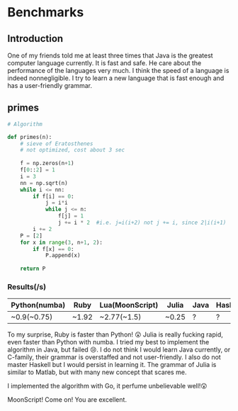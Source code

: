 # Benchmarks

## Introduction

One of my friends told me at least three times that Java is the greatest computer language currently. It is fast and safe. He care about the performance of the languages very much. I think the speed of a language is indeed nonnegligible. I try to learn a new language that is fast enough and has a user-friendly grammar.

## primes

```python
# Algorithm

def primes(n):
    # sieve of Eratosthenes
    # not optimized, cost about 3 sec
    
    f = np.zeros(n+1)
    f[0::2] = 1
    i = 3
    nn = np.sqrt(n)
    while i <= nn:
        if f[i] == 0:
            j = i*i
            while j <= n:
                f[j] = 1
                j += i * 2  #i.e. j=i(i+2) not j += i, since 2|i(i+1)
        i += 2
    P = [2]
    for x in range(3, n+1, 2):
        if f[x] == 0:
            P.append(x)
 
    return P
```



### Results(/s)

| Python(numba) | Ruby  | Lua(MoonScript) | Julia | Java | Haskell | Go(compile)         |
| ------------- | ----- | --------------- | ----- | ---- | ------- | ------------------- |
| ~0.9(~0.75)   | ~1.92 | ~2.77(~1.5)     | ~0.25 | ?    | ?       | ~180.422µs(195.411) |



To my surprise, Ruby is faster than Python! :astonished: Julia is really fucking rapid, even faster than Python with numba. I tried my best to implement the algorithm in Java, but failed :cry:. I do not think I would learn Java currently, or C-family, their grammar is overstaffed and not user-friendly. I also do not master Haskell but I would persist in learning it. The grammar of Julia is similar to Matlab, but with many new concept that scares me.



I implemented the algorithm with Go, it perfume unbelievable well!😲 



MoonScript! Come on! You are excellent.